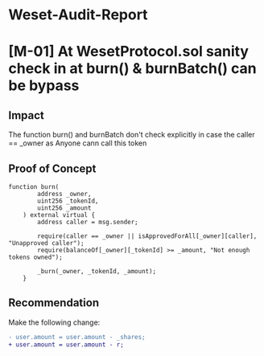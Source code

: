 # Weset-Audit-Report

# [M-01] At WesetProtocol.sol sanity check in at burn() & burnBatch() can be bypass

## Impact
The function burn() and burnBatch don't check explicitly in case the caller == _owner as Anyone cann call this token 

## Proof of Concept

```solidity
function burn(
        address _owner,
        uint256 _tokenId,
        uint256 _amount
    ) external virtual {
        address caller = msg.sender;

        require(caller == _owner || isApprovedForAll[_owner][caller], "Unapproved caller");
        require(balanceOf[_owner][_tokenId] >= _amount, "Not enough tokens owned");

        _burn(_owner, _tokenId, _amount);
    }
```

## Recommendation

Make the following change:

```diff
- user.amount = user.amount - _shares;
+ user.amount = user.amount - r;
```
